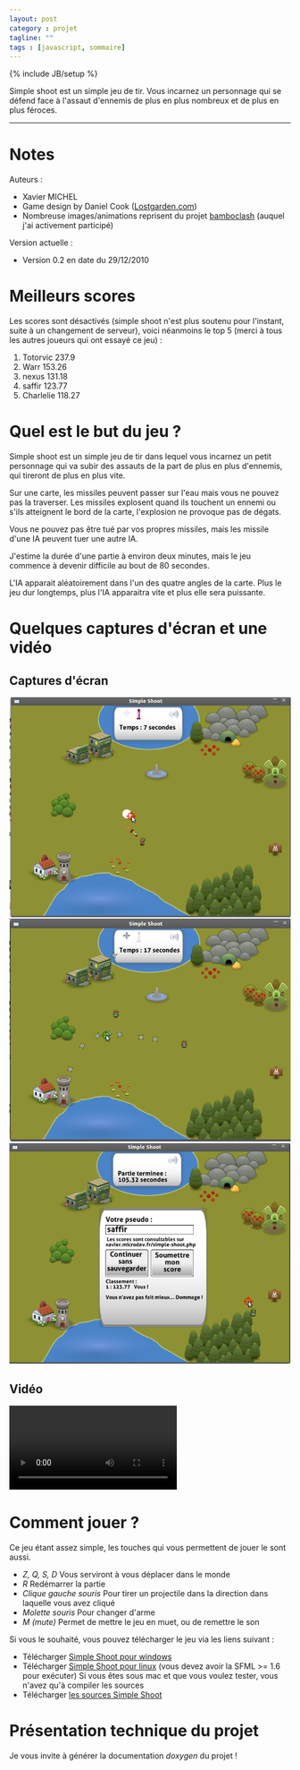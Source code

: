 ```yaml
---
layout: post
category : projet
tagline: ""
tags : [javascript, sommaire]
---
```

{% include JB/setup %}

Simple shoot est un simple jeu de tir. Vous incarnez un personnage qui se défend face à l'assaut d'ennemis de plus en plus nombreux et de plus en plus féroces.

*****

# Notes

Auteurs :
- Xavier MICHEL
- Game design by Daniel Cook ([Lostgarden.com](http://www.lostgarden.com/))
- Nombreuse images/animations reprisent du projet [bamboclash](http://www.bigz.fr/bamboclash/) (auquel j'ai activement participé)

Version actuelle :
- Version 0.2 en date du 29/12/2010

# Meilleurs scores

Les scores sont désactivés (simple shoot n'est plus soutenu pour l'instant, suite à un changement de serveur), voici néanmoins le top 5 (merci à tous les autres joueurs qui ont essayé ce jeu) :
1. Totorvic	237.9
2. Warr	153.26
3. nexus	131.18
4. saffir	123.77
5. Charlelie	118.27

# Quel est le but du jeu ?

Simple shoot est un simple jeu de tir dans lequel vous incarnez un petit personnage qui va subir des assauts de la part de plus en plus d'ennemis, qui tireront de plus en plus vite.

Sur une carte, les missiles peuvent passer sur l'eau mais vous ne pouvez pas la traverser. Les missiles explosent quand ils touchent un ennemi ou s'ils atteignent le bord de la carte, l'explosion ne provoque pas de dégats.

Vous ne pouvez pas être tué par vos propres missiles, mais les missile d'une IA peuvent tuer une autre IA.

J'estime la durée d'une partie à environ deux minutes, mais le jeu commence à devenir difficile au bout de 80 secondes.

L'IA apparait aléatoirement dans l'un des quatre angles de la carte. Plus le jeu dur longtemps, plus l'IA apparaitra vite et plus elle sera puissante.

# Quelques captures d'écran et une vidéo

## Captures d'écran

![Une roquette qui va être difficile à éviter](/assets/posts/simple-shoot-1.png)
![Une lutte sans merci](/assets/posts/simple-shoot-2.png)
![Une gestion des meilleurs scores en ligne](/assets/posts/simple-shoot-3.png)

## Vidéo

![Une partie simple !](/assets/posts/simple-shoot-1.webm)


# Comment jouer ?

Ce jeu étant assez simple, les touches qui vous permettent de jouer le sont aussi.
- *Z, Q, S, D* Vous serviront à vous déplacer dans le monde
- *R* Redémarrer la partie
- *Clique gauche souris* Pour tirer un projectile dans la direction dans laquelle vous avez cliqué
- *Molette souris* Pour changer d'arme
- *M (mute)* Permet de mettre le jeu en muet, ou de remettre le son

Si vous le souhaité, vous pouvez télécharger le jeu via les liens suivant :
- Télécharger [Simple Shoot pour windows](/assets/posts/simple-shoot-windows.zip)
- Télécharger [Simple Shoot pour linux](/assets/posts/simple-shoot-linux.zip) (vous devez avoir la SFML >= 1.6 pour exécuter)
Si vous êtes sous mac et que vous voulez tester, vous n'avez qu'à compiler les sources
- Télécharger [les sources Simple Shoot](/assets/posts/simple-shoot-sources.zip)

# Présentation technique du projet

Je vous invite à générer la documentation *doxygen* du projet !



